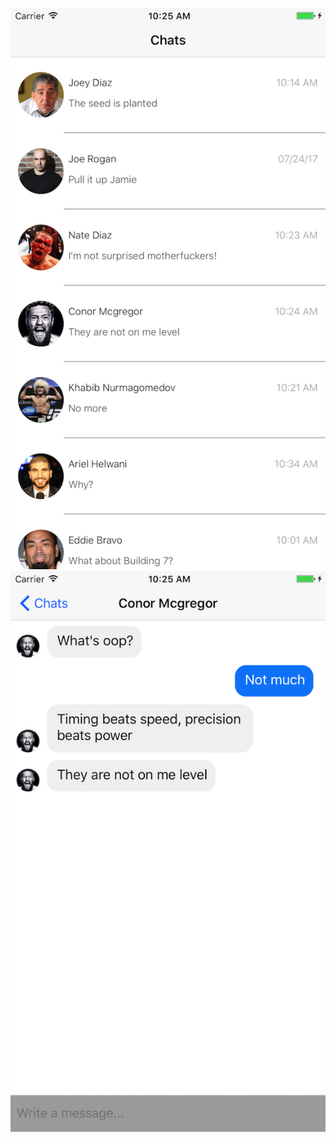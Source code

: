 ![Chats](https://github.com/cleverClosure/messagesUIExample/blob/master/screenshots/Screen1.png)
![Messages](https://github.com/cleverClosure/messagesUIExample/blob/master/screenshots/Screen2.png)

